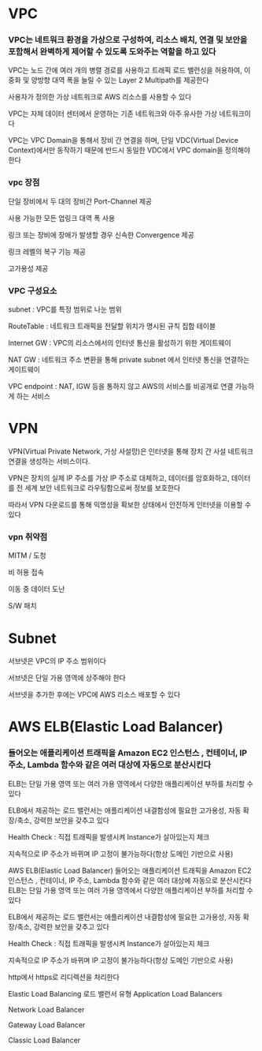 # VPC

### VPC는 네트워크 환경을 가상으로 구성하여, 리소스 배치, 연결 및 보안을 포함해서 완벽하게 제어할 수 있도록 도와주는 역할을 하고 있다

VPC는 노드 간에 여러 개의 병렬 경로를 사용하고 트래픽 로드 밸런싱을 허용하여, 이중화 및 양방향 대역 폭을 늘릴 수 있는 Layer 2 Multipath를 제공한다

사용자가 정의한 가상 네트워크로 AWS 리소스를 사용할 수 있다

VPC는 자체 데이터 센터에서 운영하는 기존 네트워크와 아주 유사한 가상 네트워크이다

VPC는 VPC Domain을 통해서 장비 간 연결을 하며, 단일 VDC(Virtual Device Context)에서만 동작하기 때문에 반드시 동일한 VDC에서 VPC domain을 정의해야 한다

### vpc 장점

단일 장비에서 두 대의 장비간 Port-Channel 제공

사용 가능한 모든 업링크 대역 폭 사용

링크 또는 장비에 장애가 발생할 경우 신속한 Convergence 제공

링크 레벨의 복구 기능 제공

고가용성 제공

### VPC 구성요소

subnet : VPC를 특정 범위로 나눈 범위

RouteTable : 네트워크 트래픽을 전달할 위치가 명시된 규칙 집합 테이블

Internet GW : VPC의 리소스에서의 인터넷 통신을 활성하기 위한 게이트웨이

NAT GW : 네트워크 주소 변환을 통해 private subnet 에서 인터넷 통신을 연결하는 게이트웨이

VPC endpoint : NAT, IGW 등을 통하지 않고 AWS의 서비스를 비공개로 연결 가능하게 하는 서비스


# VPN

VPN(Virtual Private Network, 가상 사설망)은 인터넷을 통해 장치 간 사설 네트워크 연결을 생성하는 서비스이다. 

VPN은 장치의 실제 IP 주소를 가상 IP 주소로 대체하고, 데이터를 암호화하고, 데이터를 전 세계 보안 네트워크로 라우팅함으로써 정보를 보호한다

따라서 VPN 다운로드를 통해 익명성을 확보한 상태에서 안전하게 인터넷을 이용할 수 있다


### vpn 취약점

MITM / 도청

비 허용 접속

이동 중 데이터 도난

S/W 패치




# Subnet

서브넷은 VPC의 IP 주소 범위이다 

서브넷은 단일 가용 영역에 상주해야 한다 

서브넷을 추가한 후에는 VPC에 AWS 리소스 배포할 수 있다




# AWS ELB(Elastic Load Balancer)

### 들어오는 애플리케이션 트래픽을 Amazon EC2 인스턴스 ,  컨테이너, IP 주소, Lambda 함수와 같은 여러 대상에 자동으로 분산시킨다

ELB는 단일 가용 영역 또는 여러 가용 영역에서 다양한 애플리케이션 부하를 처리할 수 있다 

ELB에서 제공하는 로드 밸런서는 애플리케이션 내결함성에 필요한 고가용성, 자동 확장/축소, 강력한 보안을 갖추고 있다

Health Check : 직접 트래픽을 발생시켜 Instance가 살아있는지 체크

지속적으로 IP 주소가 바뀌며 IP 고정이 불가능하다(항상 도메인 기반으로 사용)

AWS ELB(Elastic Load Balancer)
들어오는 애플리케이션 트래픽을 Amazon EC2 인스턴스 , 컨테이너, IP 주소, Lambda 함수와 같은 여러 대상에 자동으로 분산시킨다
ELB는 단일 가용 영역 또는 여러 가용 영역에서 다양한 애플리케이션 부하를 처리할 수 있다

ELB에서 제공하는 로드 밸런서는 애플리케이션 내결함성에 필요한 고가용성, 자동 확장/축소, 강력한 보안을 갖추고 있다

Health Check : 직접 트래픽을 발생시켜 Instance가 살아있는지 체크

지속적으로 IP 주소가 바뀌며 IP 고정이 불가능하다(항상 도메인 기반으로 사용)

http에서 https로 리디렉션을 처리한다

Elastic Load Balancing 로드 밸런서 유형
Application Load Balancers

Network Load Balancer

Gateway Load Balancer

Classic Load Balancer

